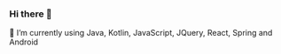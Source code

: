 ### Hi there 👋

🌱 I’m currently using Java, Kotlin, JavaScript, JQuery, React, Spring and Android  
